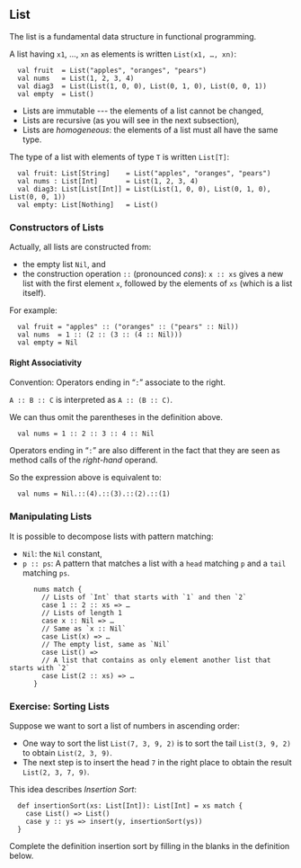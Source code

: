 
## List

The list is a fundamental data structure in functional programming.

A list having `x1`, …, `xn` as elements is written `List(x1, …, xn)`:

      val fruit  = List("apples", "oranges", "pears")
      val nums   = List(1, 2, 3, 4)
      val diag3  = List(List(1, 0, 0), List(0, 1, 0), List(0, 0, 1))
      val empty  = List()

 - Lists are immutable --- the elements of a list cannot be changed,
 - Lists are recursive (as you will see in the next subsection),
 - Lists are *homogeneous*: the elements of a list must all have the
   same type.

The type of a list with elements of type `T` is written `List[T]`:

      val fruit: List[String]    = List("apples", "oranges", "pears")
      val nums : List[Int]       = List(1, 2, 3, 4)
      val diag3: List[List[Int]] = List(List(1, 0, 0), List(0, 1, 0), List(0, 0, 1))
      val empty: List[Nothing]   = List()

### Constructors of Lists 

Actually, all lists are constructed from:

 - the empty list `Nil`, and
 - the construction operation `::` (pronounced *cons*): `x :: xs` gives a new list
   with the first element `x`, followed by the elements of `xs` (which is a list itself).

For example:

      val fruit = "apples" :: ("oranges" :: ("pears" :: Nil))
      val nums  = 1 :: (2 :: (3 :: (4 :: Nil)))
      val empty = Nil

#### Right Associativity 

Convention: Operators ending in “`:`” associate to the right.

`A :: B :: C` is interpreted as `A :: (B :: C)`.

We can thus omit the parentheses in the definition above.

      val nums = 1 :: 2 :: 3 :: 4 :: Nil

Operators ending in “`:`” are also different in the fact that they are seen as method calls of
the *right-hand* operand.

So the expression above is equivalent to:

      val nums = Nil.::(4).::(3).::(2).::(1)

### Manipulating Lists 
 
It is possible to decompose lists with pattern matching:

 - `Nil`: the `Nil` constant,
 - `p :: ps`: A pattern that matches a list with a `head` matching `p` and a
   `tail` matching `ps`.
```
      nums match {
        // Lists of `Int` that starts with `1` and then `2`
        case 1 :: 2 :: xs => …
        // Lists of length 1
        case x :: Nil => …
        // Same as `x :: Nil`
        case List(x) => …
        // The empty list, same as `Nil`
        case List() =>
        // A list that contains as only element another list that starts with `2`
        case List(2 :: xs) => …
      }
```
### Exercise: Sorting Lists

Suppose we want to sort a list of numbers in ascending order:

 -  One way to sort the list `List(7, 3, 9, 2)` is to sort the
    tail `List(3, 9, 2)` to obtain `List(2, 3, 9)`.
 -  The next step is to insert the head `7` in the right place
    to obtain the result `List(2, 3, 7, 9)`.

This idea describes *Insertion Sort*:

      def insertionSort(xs: List[Int]): List[Int] = xs match {
        case List() => List()
        case y :: ys => insert(y, insertionSort(ys))
      }

Complete the definition insertion sort by filling in the blanks in the definition below.
